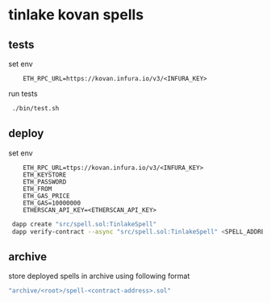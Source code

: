 # tinlake kovan spells

## tests

set env
```
    ETH_RPC_URL=https://kovan.infura.io/v3/<INFURA_KEY>
```   

run tests
```bash 
 ./bin/test.sh      
```

## deploy

set env

```
    ETH_RPC_URL=ttps://kovan.infura.io/v3/<INFURA_KEY>
    ETH_KEYSTORE
    ETH_PASSWORD
    ETH_FROM
    ETH_GAS_PRICE
    ETH_GAS=10000000
    ETHERSCAN_API_KEY=<ETHERSCAN_API_KEY>
```

```bash 
 dapp create "src/spell.sol:TinlakeSpell"  
 dapp verify-contract --async "src/spell.sol:TinlakeSpell" <SPELL_ADDRESS>
```


## archive

store deployed spells in archive using following format

```bash 
"archive/<root>/spell-<contract-address>.sol"  
```